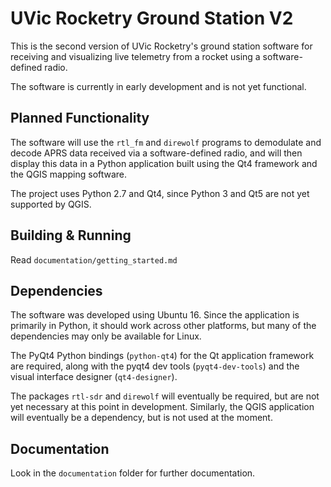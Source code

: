 # UVic Rocketry Ground Station V2
This is the second version of UVic Rocketry's ground station software 
for receiving and visualizing live telemetry from a rocket using a
software-defined radio.

The software is currently in early development and is not yet functional.

## Planned Functionality
The software will use the `rtl_fm` and `direwolf` programs to demodulate and
decode APRS data received via a software-defined radio, and will then display 
this data in a Python application built using the Qt4 framework and the 
QGIS mapping software.  

The project uses Python 2.7 and Qt4, since Python 3 and Qt5 are not yet
supported by QGIS.

## Building & Running
Read `documentation/getting_started.md`

## Dependencies
The software was developed using Ubuntu 16.  Since the application is primarily
in Python, it should work across other platforms, but many of the dependencies
may only be available for Linux.

The PyQt4 Python bindings (`python-qt4`) for the Qt application framework 
are required, along with the pyqt4 dev tools (`pyqt4-dev-tools`) and the
visual interface designer (`qt4-designer`).

The packages `rtl-sdr` and `direwolf` will eventually be required, but are not
yet necessary at this point in development.  Similarly, the QGIS application
will eventually be a dependency, but is not used at the moment.

## Documentation
Look in the `documentation` folder for further documentation.

